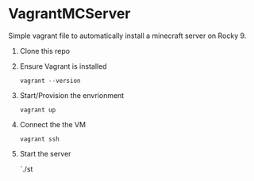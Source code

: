 # VagrantMCServer

Simple vagrant file to automatically install a minecraft server on Rocky 9. 

1. Clone this repo
2. Ensure Vagrant is installed

    `vagrant --version`

3. Start/Provision the envrionment
    
    `vagrant up`

4. Connect the the VM

    `vagrant ssh`

5. Start the server

    `./st
